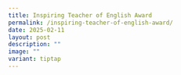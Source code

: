 ```yaml
---
title: Inspiring Teacher of English Award
permalink: /inspiring-teacher-of-english-award/
date: 2025-02-11
layout: post
description: ""
image: ""
variant: tiptap
---
```

